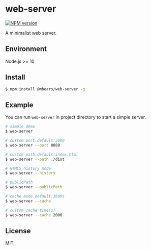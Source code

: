 # web-server

[![NPM version][npm-image]][npm-url]

A minimalist web server.

## Environment

Node.js >= 10

## Install

```bash
$ npm install @mbears/web-server -g
```

## Example

You can run `web-server` in project directory to start a simple server.

```bash
# simple demo
$ web-server
```

```bash
# custom port.default:3000
$ web-server --port 8888
```

```bash
# custom path.default:index.html
$ web-server --path ./dist
```

```bash
# HTML5 history mode
$ web-server --history
```

```bash
# publicPath
$ web-server --publicPath
```

```bash
# cache mode.default:3600s
$ web-server --cache
```

```bash
# custom cache time(s)
$ web-server --cache 2000
```

## License

MIT

[npm-image]: https://img.shields.io/npm/v/@mbears/web-server.svg?style=flat-square
[npm-url]: https://www.npmjs.com/package/@mbears/web-server

